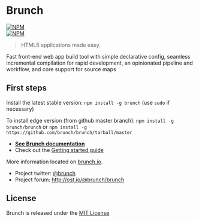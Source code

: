# Brunch

[![NPM](https://nodei.co/npm/brunch.png?compact=true)](https://nodei.co/npm/brunch/)  
[![NPM](https://nodei.co/npm-dl/brunch.png)](https://nodei.co/npm/brunch/)

> HTML5 applications made easy.

Fast front-end web app build tool with simple declarative config, seamless incremental compilation for rapid development, an opinionated pipeline and workflow, and core support for source maps

## First steps

Install the latest stable version: `npm install -g brunch`
(use `sudo` if necessary)

To install edge version (from github master branch): 
`npm install -g brunch/brunch`
or
`npm install -g https://github.com/brunch/brunch/tarball/master`

* **[See Brunch documentation](https://github.com/brunch/brunch/tree/stable/docs)**
* Check out the [Getting started guide](https://github.com/brunch/brunch-guide/blob/master/content/en/chapter01-whats-brunch.md)

More information located on [brunch.io](http://brunch.io).

* Project twitter: [@brunch](http://twitter.com/brunch)
* Project forum: http://ost.io/@brunch/brunch

## License
Brunch is released under the [MIT License](https://raw.github.com/brunch/brunch/master/LICENSE)
